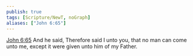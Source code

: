 ```yaml
---
publish: true
tags: [Scripture/NewT, noGraph]
aliases: ["John 6:65"]
---
```

[John 6:65](https://churchofjesuschrist.org/study/scriptures/nt/john/6?lang=eng&id=p65#p65) And he said, Therefore said I unto you, that no man can come unto me, except it were given unto him of my Father.
